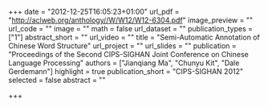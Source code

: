 +++
date = "2012-12-25T16:05:23+01:00"
url_pdf = "http://aclweb.org/anthology//W/W12/W12-6304.pdf"
image_preview = ""
url_code = ""
image = ""
math = false
url_dataset = ""
publication_types = ["1"]
abstract_short = ""
url_video = ""
title = "Semi-Automatic Annotation of Chinese Word Structure"
url_project = ""
url_slides = ""
publication = "Proceedings of the Second CIPS-SIGHAN Joint Conference on Chinese Language Processing"
authors = ["Jianqiang Ma", "Chunyu Kit", "Dale Gerdemann"]
highlight = true
publication_short = "CIPS-SIGHAN 2012"
selected = false
abstract = ""

+++


